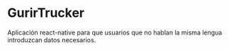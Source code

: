 # GurirTrucker
Aplicación react-native para que usuarios que no hablan la misma lengua introduzcan datos necesarios.
